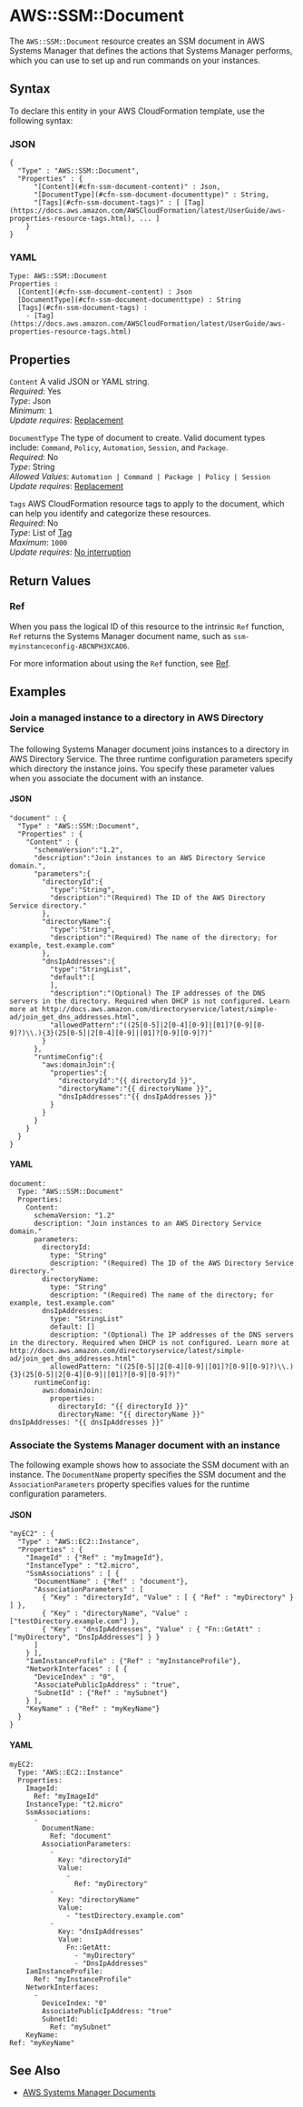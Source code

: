 # AWS::SSM::Document<a name="aws-resource-ssm-document"></a>

The `AWS::SSM::Document` resource creates an SSM document in AWS Systems Manager that defines the actions that Systems Manager performs, which you can use to set up and run commands on your instances\.

## Syntax<a name="aws-resource-ssm-document-syntax"></a>

To declare this entity in your AWS CloudFormation template, use the following syntax:

### JSON<a name="aws-resource-ssm-document-syntax.json"></a>

```
{
  "Type" : "AWS::SSM::Document",
  "Properties" : {
      "[Content](#cfn-ssm-document-content)" : Json,
      "[DocumentType](#cfn-ssm-document-documenttype)" : String,
      "[Tags](#cfn-ssm-document-tags)" : [ [Tag](https://docs.aws.amazon.com/AWSCloudFormation/latest/UserGuide/aws-properties-resource-tags.html), ... ]
    }
}
```

### YAML<a name="aws-resource-ssm-document-syntax.yaml"></a>

```
Type: AWS::SSM::Document
Properties : 
﻿  [Content](#cfn-ssm-document-content) : Json
﻿  [DocumentType](#cfn-ssm-document-documenttype) : String
﻿  [Tags](#cfn-ssm-document-tags) : 
    - [Tag](https://docs.aws.amazon.com/AWSCloudFormation/latest/UserGuide/aws-properties-resource-tags.html)
```

## Properties<a name="aws-resource-ssm-document-properties"></a>

`Content`  <a name="cfn-ssm-document-content"></a>
A valid JSON or YAML string\.  
*Required*: Yes  
*Type*: Json  
*Minimum*: `1`  
*Update requires*: [Replacement](https://docs.aws.amazon.com/AWSCloudFormation/latest/UserGuide/using-cfn-updating-stacks-update-behaviors.html#update-replacement)

`DocumentType`  <a name="cfn-ssm-document-documenttype"></a>
The type of document to create\. Valid document types include: `Command`, `Policy`, `Automation`, `Session`, and `Package`\.  
*Required*: No  
*Type*: String  
*Allowed Values*: `Automation | Command | Package | Policy | Session`  
*Update requires*: [Replacement](https://docs.aws.amazon.com/AWSCloudFormation/latest/UserGuide/using-cfn-updating-stacks-update-behaviors.html#update-replacement)

`Tags`  <a name="cfn-ssm-document-tags"></a>
AWS CloudFormation resource tags to apply to the document, which can help you identify and categorize these resources\.   
*Required*: No  
*Type*: List of [Tag](https://docs.aws.amazon.com/AWSCloudFormation/latest/UserGuide/aws-properties-resource-tags.html)  
*Maximum*: `1000`  
*Update requires*: [No interruption](https://docs.aws.amazon.com/AWSCloudFormation/latest/UserGuide/using-cfn-updating-stacks-update-behaviors.html#update-no-interrupt)

## Return Values<a name="aws-resource-ssm-document-return-values"></a>

### Ref<a name="aws-resource-ssm-document-return-values-ref"></a>

 When you pass the logical ID of this resource to the intrinsic `Ref` function, `Ref` returns the Systems Manager document name, such as `ssm-myinstanceconfig-ABCNPH3XCAO6`\.

For more information about using the `Ref` function, see [Ref](https://docs.aws.amazon.com/AWSCloudFormation/latest/UserGuide/intrinsic-function-reference-ref.html)\.

## Examples<a name="aws-resource-ssm-document--examples"></a>

### Join a managed instance to a directory in AWS Directory Service<a name="aws-resource-ssm-document--examples--Join_a_managed_instance_to_a_directory_in_AWS_Directory_Service"></a>

The following Systems Manager document joins instances to a directory in AWS Directory Service\. The three runtime configuration parameters specify which directory the instance joins\. You specify these parameter values when you associate the document with an instance\.

#### JSON<a name="aws-resource-ssm-document--examples--Join_a_managed_instance_to_a_directory_in_AWS_Directory_Service--json"></a>

```
"document" : {
  "Type" : "AWS::SSM::Document",
  "Properties" : {
    "Content" : {
      "schemaVersion":"1.2",
      "description":"Join instances to an AWS Directory Service domain.",
      "parameters":{
        "directoryId":{
          "type":"String",
          "description":"(Required) The ID of the AWS Directory Service directory."
        },
        "directoryName":{
          "type":"String",
          "description":"(Required) The name of the directory; for example, test.example.com"
        },
        "dnsIpAddresses":{
          "type":"StringList",
          "default":[
          ],
          "description":"(Optional) The IP addresses of the DNS servers in the directory. Required when DHCP is not configured. Learn more at http://docs.aws.amazon.com/directoryservice/latest/simple-ad/join_get_dns_addresses.html",
          "allowedPattern":"((25[0-5]|2[0-4][0-9]|[01]?[0-9][0-9]?)\\.){3}(25[0-5]|2[0-4][0-9]|[01]?[0-9][0-9]?)"
        }
      },
      "runtimeConfig":{
        "aws:domainJoin":{
          "properties":{
            "directoryId":"{{ directoryId }}",
            "directoryName":"{{ directoryName }}",
            "dnsIpAddresses":"{{ dnsIpAddresses }}"
          }
        }
      }
    }
  }
}
```

#### YAML<a name="aws-resource-ssm-document--examples--Join_a_managed_instance_to_a_directory_in_AWS_Directory_Service--yaml"></a>

```
document: 
  Type: "AWS::SSM::Document"
  Properties: 
    Content: 
      schemaVersion: "1.2"
      description: "Join instances to an AWS Directory Service domain."
      parameters: 
        directoryId: 
          type: "String"
          description: "(Required) The ID of the AWS Directory Service directory."
        directoryName: 
          type: "String"
          description: "(Required) The name of the directory; for example, test.example.com"
        dnsIpAddresses: 
          type: "StringList"
          default: []
          description: "(Optional) The IP addresses of the DNS servers in the directory. Required when DHCP is not configured. Learn more at http://docs.aws.amazon.com/directoryservice/latest/simple-ad/join_get_dns_addresses.html"
          allowedPattern: "((25[0-5]|2[0-4][0-9]|[01]?[0-9][0-9]?)\\.){3}(25[0-5]|2[0-4][0-9]|[01]?[0-9][0-9]?)"
      runtimeConfig: 
        aws:domainJoin: 
          properties: 
            directoryId: "{{ directoryId }}"
            directoryName: "{{ directoryName }}"
dnsIpAddresses: "{{ dnsIpAddresses }}"
```

### Associate the Systems Manager document with an instance<a name="aws-resource-ssm-document--examples--Associate_the_Systems_Manager_document_with_an_instance"></a>

The following example shows how to associate the SSM document with an instance\. The `DocumentName` property specifies the SSM document and the `AssociationParameters` property specifies values for the runtime configuration parameters\.

#### JSON<a name="aws-resource-ssm-document--examples--Associate_the_Systems_Manager_document_with_an_instance--json"></a>

```
"myEC2" : {
  "Type" : "AWS::EC2::Instance",
  "Properties" : {
    "ImageId" : {"Ref" : "myImageId"},
    "InstanceType" : "t2.micro",
    "SsmAssociations" : [ {
      "DocumentName" : {"Ref" : "document"},
      "AssociationParameters" : [
        { "Key" : "directoryId", "Value" : [ { "Ref" : "myDirectory" } ] },
        { "Key" : "directoryName", "Value" : ["testDirectory.example.com"] },
        { "Key" : "dnsIpAddresses", "Value" : { "Fn::GetAtt" : ["myDirectory", "DnsIpAddresses"] } }
      ]
    } ],
    "IamInstanceProfile" : {"Ref" : "myInstanceProfile"},
    "NetworkInterfaces" : [ {
      "DeviceIndex" : "0",
      "AssociatePublicIpAddress" : "true",
      "SubnetId" : {"Ref" : "mySubnet"}
    } ],
    "KeyName" : {"Ref" : "myKeyName"}
  }
}
```

#### YAML<a name="aws-resource-ssm-document--examples--Associate_the_Systems_Manager_document_with_an_instance--yaml"></a>

```
myEC2: 
  Type: "AWS::EC2::Instance"
  Properties: 
    ImageId: 
      Ref: "myImageId"
    InstanceType: "t2.micro"
    SsmAssociations: 
      - 
        DocumentName: 
          Ref: "document"
        AssociationParameters: 
          - 
            Key: "directoryId"
            Value: 
              - 
                Ref: "myDirectory"
          - 
            Key: "directoryName"
            Value: 
              - "testDirectory.example.com"
          - 
            Key: "dnsIpAddresses"
            Value: 
              Fn::GetAtt: 
                - "myDirectory"
                - "DnsIpAddresses"
    IamInstanceProfile: 
      Ref: "myInstanceProfile"
    NetworkInterfaces: 
      - 
        DeviceIndex: "0"
        AssociatePublicIpAddress: "true"
        SubnetId: 
          Ref: "mySubnet"
    KeyName: 
Ref: "myKeyName"
```

## See Also<a name="aws-resource-ssm-document--seealso"></a>
+  [AWS Systems Manager Documents](https://docs.aws.amazon.com/systems-manager/latest/userguide/sysman-ssm-docs.html) 